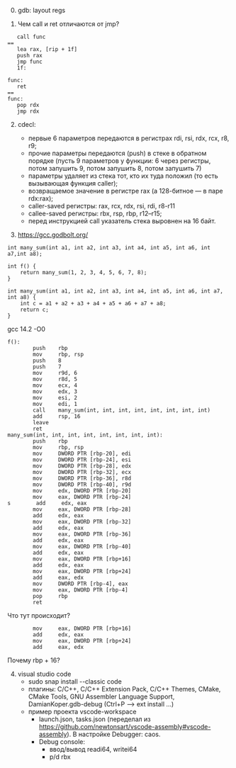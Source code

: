 0. gdb: layout regs

1. Чем call и ret отличаются от jmp?
```
   call func
==
   lea rax, [rip + 1f]
   push rax
   jmp func
   1f:

func:
   ret
==
func:
   pop rdx
   jmp rdx
```


2. cdecl:
    * первые 6 параметров передаются в регистрах rdi, rsi, rdx, rcx, r8, r9;
    * прочие параметры передаются (push) в стеке в обратном порядке  (пусть 9 параметров у функции: 6 через регистры, потом запушить 9, потом запушить 8, потом запушить 7)
    * параметры удаляет из стека тот, кто их туда положил (то есть вызывающая функция caller);
    * возвращаемое значение в регистре rax (а 128-битное — в паре rdx:rax);
    * caller-saved регистры: rax, rcx, rdx, rsi, rdi, r8-r11
    * callee-saved регистры: rbx, rsp, rbp, r12–r15;
    * перед инструкцией call указатель стека выровнен на 16 байт.

3. https://gcc.godbolt.org/

```
int many_sum(int a1, int a2, int a3, int a4, int a5, int a6, int a7,int a8);

int f() {
    return many_sum(1, 2, 3, 4, 5, 6, 7, 8);
}

int many_sum(int a1, int a2, int a3, int a4, int a5, int a6, int a7, int a8) {
    int c = a1 + a2 + a3 + a4 + a5 + a6 + a7 + a8;
    return c;
}
```
gcc 14.2 -O0

```
f():
        push    rbp
        mov     rbp, rsp
        push    8
        push    7
        mov     r9d, 6
        mov     r8d, 5
        mov     ecx, 4
        mov     edx, 3
        mov     esi, 2
        mov     edi, 1
        call    many_sum(int, int, int, int, int, int, int, int)
        add     rsp, 16
        leave
        ret
many_sum(int, int, int, int, int, int, int, int):
        push    rbp
        mov     rbp, rsp
        mov     DWORD PTR [rbp-20], edi
        mov     DWORD PTR [rbp-24], esi
        mov     DWORD PTR [rbp-28], edx
        mov     DWORD PTR [rbp-32], ecx
        mov     DWORD PTR [rbp-36], r8d
        mov     DWORD PTR [rbp-40], r9d
        mov     edx, DWORD PTR [rbp-20]
        mov     eax, DWORD PTR [rbp-24]
s        add     edx, eax
        mov     eax, DWORD PTR [rbp-28]
        add     edx, eax
        mov     eax, DWORD PTR [rbp-32]
        add     edx, eax
        mov     eax, DWORD PTR [rbp-36]
        add     edx, eax
        mov     eax, DWORD PTR [rbp-40]
        add     edx, eax
        mov     eax, DWORD PTR [rbp+16]
        add     edx, eax
        mov     eax, DWORD PTR [rbp+24]
        add     eax, edx
        mov     DWORD PTR [rbp-4], eax
        mov     eax, DWORD PTR [rbp-4]
        pop     rbp
        ret
```

Что тут происходит?
```
        mov     eax, DWORD PTR [rbp+16]
        add     edx, eax
        mov     eax, DWORD PTR [rbp+24]
        add     eax, edx
```

Почему rbp + 16?


4. visual studio code
    * sudo snap install --classic code
    * плагины: С/C++, C/C++ Extension Pack, C/C++  Themes, CMake, CMake Tools,  GNU Assembler Language Support, DamianKoper.gdb-debug (Ctrl+P --> ext install  ...)
    * пример проекта vscode-workspace
        * launch.json, tasks.json (переделал из https://github.com/newtonsart/vscode-assembly#vscode-assembly). В настройке Debugger: caos.
        * Debug console:
            * ввод/вывод readi64, writei64
            * p/d rbx
